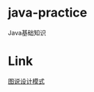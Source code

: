 # java-practice
Java基础知识

# Link
[图说设计模式](https://design-patterns.readthedocs.io/zh_CN/latest/index.html)

